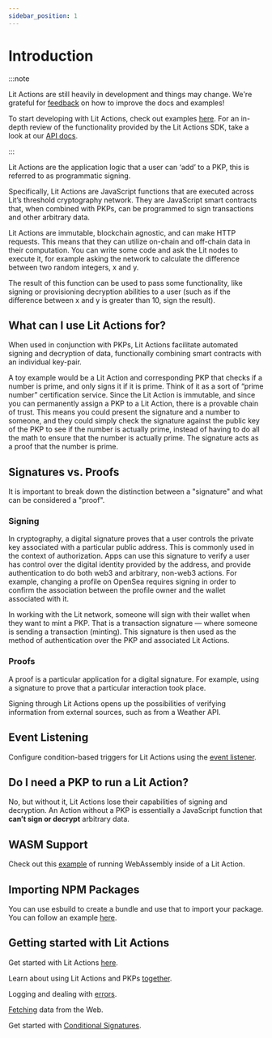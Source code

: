 ```yaml
---
sidebar_position: 1
---
```


# Introduction

:::note

Lit Actions are still heavily in development and things may change. We're grateful for [feedback](https://forms.gle/4UJNRcQspZyvsTHt8) on how to improve the docs and examples!

To start developing with Lit Actions, check out examples [here](/LitActions/helloWorld). For an in-depth review of the functionality provided by the Lit Actions SDK, take a look at our [API docs](https://actions-docs.litprotocol.com/).

:::

Lit Actions are the application logic that a user can ‘add’ to a PKP, this is referred to as programmatic signing.

Specifically, Lit Actions are JavaScript functions that are executed across Lit’s  threshold cryptography network. They are JavaScript smart contracts that, when combined with PKPs, can be programmed to sign transactions and other arbitrary data.

Lit Actions are immutable, blockchain agnostic, and can make HTTP requests. This means that they can utilize on-chain and off-chain data in their computation. You can write some code and ask the Lit nodes to execute it, for example asking the network to calculate the difference between two random integers, x and y.

The result of this function can be used to pass some functionality, like signing or provisioning decryption abilities to a user (such as if the difference between x and y is greater than 10, sign the result).


## What can I use Lit Actions for?

When used in conjunction with PKPs, Lit Actions facilitate automated signing and decryption of data, functionally combining smart contracts with an individual key-pair.

A toy example would be a Lit Action and corresponding PKP that checks if a number is prime, and only signs it if it is prime. Think of it as a sort of “prime number” certification service. Since the Lit Action is immutable, and since you can permanently assign a PKP to a Lit Action, there is a provable chain of trust. This means you could present the signature and a number to someone, and they could simply check the signature against the public key of the PKP to see if the number is actually prime, instead of having to do all the math to ensure that the number is actually prime. The signature acts as a proof that the number is prime.

## Signatures vs. Proofs

It is important to break down the distinction between a "signature" and what can be considered a "proof".

### Signing

In cryptography, a digital signature proves that a user controls the private key associated with a particular public address. This is commonly used in the context of authorization. Apps can use this signature to verify a user has control over the digital identity provided by the address, and provide authentication to do both web3 and arbitrary, non-web3 actions. For example, changing a profile on OpenSea requires signing in order to confirm the association between the profile owner and the wallet associated with it.

In working with the Lit network, someone will sign with their wallet when they want to mint a PKP. That is a transaction signature — where someone is sending a transaction (minting). This signature is then used as the method of authentication over the PKP and associated Lit Actions.

### Proofs

A proof is a particular application for a digital signature. For example, using a signature to prove that a particular interaction took place.

Signing through Lit Actions opens up the possibilities of verifying information from external sources, such as from a Weather API. 

## Event Listening

Configure condition-based triggers for Lit Actions using the [event listener](/LitActions/singleExecution).

## Do I need a PKP to run a Lit Action? 

No, but without it, Lit Actions lose their capabilities of signing and decryption. An Action without a PKP is essentially a JavaScript function that **can’t sign or decrypt** arbitrary data.  

## WASM Support

Check out this [example](https://github.com/dOrgJelli/lit-protocol-wasm-test/blob/d4b8873f9a5bceaf98e7f7a1bf325bf597cbfa40/src/App.js#L6-L51) of running WebAssembly inside of a Lit Action.

## Importing NPM Packages

You can use esbuild to create a bundle and use that to import your package. You can follow an example [here](https://github.com/LIT-Protocol/js-serverless-function-test/tree/main/bundleTests/siwe).

## Getting started with Lit Actions

Get started with Lit Actions [here](/LitActions/helloWorld).

Learn about using Lit Actions and PKPs [together](/LitActions/usingPKPsAndActions).

Logging and dealing with [errors](/LitActions/logAndReturn).

[Fetching](/LitActions/usingFetch) data from the Web.

Get started with [Conditional Signatures](/LitActions/conditionalSigning).
